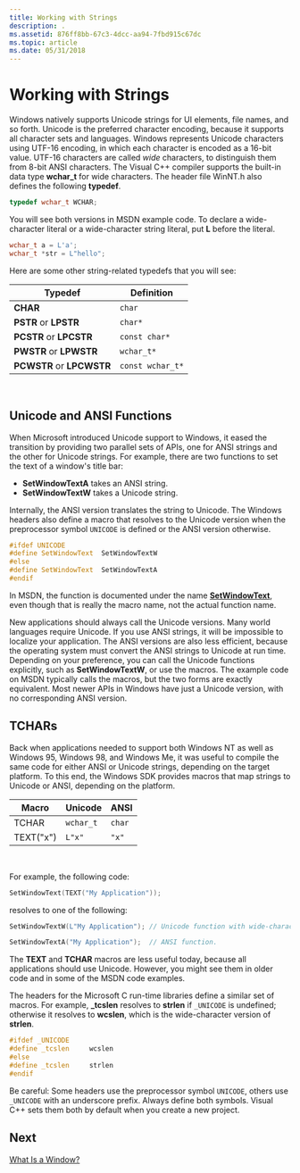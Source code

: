 ```yaml
---
title: Working with Strings
description: .
ms.assetid: 876ff8bb-67c3-4dcc-aa94-7fbd915c67dc
ms.topic: article
ms.date: 05/31/2018
---
```


# Working with Strings

Windows natively supports Unicode strings for UI elements, file names, and so forth. Unicode is the preferred character encoding, because it supports all character sets and languages. Windows represents Unicode characters using UTF-16 encoding, in which each character is encoded as a 16-bit value. UTF-16 characters are called *wide* characters, to distinguish them from 8-bit ANSI characters. The Visual C++ compiler supports the built-in data type **wchar\_t** for wide characters. The header file WinNT.h also defines the following **typedef**.


```C++
typedef wchar_t WCHAR;
```



You will see both versions in MSDN example code. To declare a wide-character literal or a wide-character string literal, put **L** before the literal.


```C++
wchar_t a = L'a';
wchar_t *str = L"hello";
```



Here are some other string-related typedefs that you will see:



| Typedef                   | Definition       |
|---------------------------|------------------|
| **CHAR**                  | `char`           |
| **PSTR** or **LPSTR**     | `char*`          |
| **PCSTR** or **LPCSTR**   | `const char*`    |
| **PWSTR** or **LPWSTR**   | `wchar_t*`       |
| **PCWSTR** or **LPCWSTR** | `const wchar_t*` |



 

## Unicode and ANSI Functions

When Microsoft introduced Unicode support to Windows, it eased the transition by providing two parallel sets of APIs, one for ANSI strings and the other for Unicode strings. For example, there are two functions to set the text of a window's title bar:

-   **SetWindowTextA** takes an ANSI string.
-   **SetWindowTextW** takes a Unicode string.

Internally, the ANSI version translates the string to Unicode. The Windows headers also define a macro that resolves to the Unicode version when the preprocessor symbol `UNICODE` is defined or the ANSI version otherwise.


```C++
#ifdef UNICODE
#define SetWindowText  SetWindowTextW
#else
#define SetWindowText  SetWindowTextA
#endif 
```



In MSDN, the function is documented under the name [**SetWindowText**](https://msdn.microsoft.com/library/windows/desktop/ms633546), even though that is really the macro name, not the actual function name.

New applications should always call the Unicode versions. Many world languages require Unicode. If you use ANSI strings, it will be impossible to localize your application. The ANSI versions are also less efficient, because the operating system must convert the ANSI strings to Unicode at run time. Depending on your preference, you can call the Unicode functions explicitly, such as **SetWindowTextW**, or use the macros. The example code on MSDN typically calls the macros, but the two forms are exactly equivalent. Most newer APIs in Windows have just a Unicode version, with no corresponding ANSI version.

## TCHARs

Back when applications needed to support both Windows NT as well as Windows 95, Windows 98, and Windows Me, it was useful to compile the same code for either ANSI or Unicode strings, depending on the target platform. To this end, the Windows SDK provides macros that map strings to Unicode or ANSI, depending on the platform.



| Macro     | Unicode   | ANSI   |
|-----------|-----------|--------|
| TCHAR     | `wchar_t` | `char` |
| TEXT("x") | `L"x"`    | `"x"`  |



 

For example, the following code:


```C++
SetWindowText(TEXT("My Application"));
```



resolves to one of the following:


```C++
SetWindowTextW(L"My Application"); // Unicode function with wide-character string.

SetWindowTextA("My Application");  // ANSI function.
```



The **TEXT** and **TCHAR** macros are less useful today, because all applications should use Unicode. However, you might see them in older code and in some of the MSDN code examples.

The headers for the Microsoft C run-time libraries define a similar set of macros. For example, **\_tcslen** resolves to **strlen** if `_UNICODE` is undefined; otherwise it resolves to **wcslen**, which is the wide-character version of **strlen**.


```C++
#ifdef _UNICODE
#define _tcslen     wcslen
#else
#define _tcslen     strlen
#endif 
```



Be careful: Some headers use the preprocessor symbol `UNICODE`, others use `_UNICODE` with an underscore prefix. Always define both symbols. Visual C++ sets them both by default when you create a new project.

## Next

[What Is a Window?](what-is-a-window-.md)

 

 




